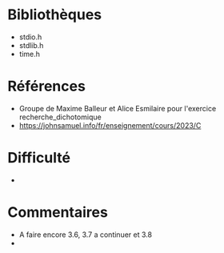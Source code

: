 # Bibliothèques
* stdio.h
* stdlib.h
* time.h

# Références
* Groupe de Maxime Balleur et Alice Esmilaire pour l'exercice recherche_dichotomique
* https://johnsamuel.info/fr/enseignement/cours/2023/C

# Difficulté
*

# Commentaires
* A faire encore 3.6, 3.7 a continuer et 3.8
* 

